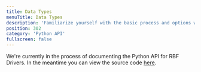 ```yaml
---
title: Data Types
menuTitle: Data Types
description: 'Familiarize yourself with the basic process and options when setting up an RBF driver'
position: 302
category: 'Python API'
fullscreen: false
---
```


We're currently in the process of documenting the Python API for RBF Drivers. In the meantime you can view the source code [here](https://github.com/jamesvsnowden/bl_rbf_drivers).
